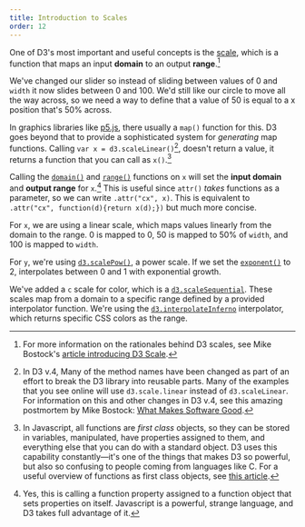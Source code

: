 ```yaml
---
title: Introduction to Scales
order: 12
---
```


One of D3's most important and useful concepts is the [scale](https://github.com/d3/d3-scale), which is a function that maps an input **domain** to an output **range**.[^3]

We've changed our slider so instead of sliding between values of 0 and `width` it now slides between 0 and 100. We'd still like our circle to move all the way across, so we need a way to define that a value of 50 is equal to a x position that's 50% across. 

In graphics libraries like [p5.js](http://p5js.org), there usually a `map()` function for this. D3 goes beyond that to provide a sophisticated system for *generating* map functions. Calling `var x = d3.scaleLinear()`[^4], doesn't return a value, it returns a function that you can call as `x()`.[^1]  

Calling the [`domain()`](https://github.com/d3/d3-scale/blob/master/README.md#continuous_domain) and [`range()`](https://github.com/d3/d3-scale/blob/master/README.md#continuous_range) functions on `x` will set the **input domain** and **output range** for `x`.[^2]  This is useful since `attr()` *takes* functions as a parameter, so we can write `.attr("cx", x)`. This is equivalent to `.attr("cx", function(d){return x(d);})` but much more concise.

For `x`, we are using a linear scale, which maps values linearly from the domain to the range. 0 is mapped to 0, 50 is mapped to 50% of `width`, and 100 is mapped to `width`.  

 For `y`, we're using [`d3.scalePow()`](https://github.com/d3/d3-scale/blob/master/README.md#scalePow), a power scale.  If we set the [`exponent()`](https://github.com/d3/d3-scale/blob/master/README.md#pow_exponent) to 2, interpolates between 0 and 1 with exponential growth. 

We've added a `c` scale for color, which is a [`d3.scaleSequential`](https://github.com/d3/d3-scale/blob/master/README.md#scaleSequential).  These scales map from a domain to a specific range defined by a provided interpolator function.  We're using the [`d3.interpolateInferno`](https://github.com/d3/d3-scale/blob/master/README.md#interpolateInferno) interpolator, which returns specific CSS colors as the range.



[^1]: In Javascript, all functions are *first class* objects, so they can be stored in variables, manipulated, have properties assigned to them, and everything else that you can do with a standard object.  D3 uses this capability constantly—it's one of the things that makes D3 so powerful, but also so confusing to people coming from languages like C.  For a useful overview of functions as first class objects, see [this article](http://timmknight.github.io/2015/first-class-functions-javascript/).

[^2]:  Yes, this is calling a function property assigned to a function object that sets properties on itself.  Javascript is a powerful, strange language, and D3 takes full advantage of it. 

[^3]: For more information on the rationales behind D3 scales, see Mike Bostock's [article introducing D3 Scale](https://medium.com/@mbostock/introducing-d3-scale-61980c51545f).


[^4]: In D3 v.4, Many of the method names have been changed as part of an effort to break the D3 library into reusable parts.  Many of the examples that you see online will use `d3.scale.linear` instead of `d3.scaleLinear`.  For information on this and other changes in D3 v.4, see this amazing postmortem by Mike Bostock: [What Makes Software Good](https://medium.com/@mbostock/what-makes-software-good-943557f8a488).